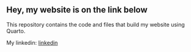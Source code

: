 ## Hey, my website is on the link below


This repository contains the code and files that build my website using Quarto.

My linkedin: [linkedin](https://www.linkedin.com/in/sreyashi-bhattacharya/) 